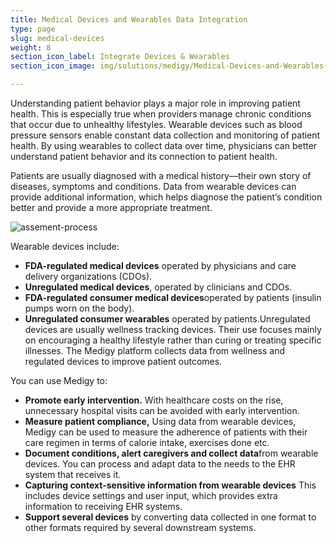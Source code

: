 ```yaml
---
title: Medical Devices and Wearables Data Integration
type: page
slug: medical-devices
weight: 8
section_icon_label: Integrate Devices & Wearables
section_icon_image: img/solutions/medigy/Medical-Devices-and-Wearables-Data-Integration.png

---
```

 	
 
Understanding patient behavior plays a major role in improving patient health. This is especially true when providers manage chronic conditions that occur due to unhealthy lifestyles. Wearable devices such as blood pressure sensors enable constant data collection and monitoring of patient health. By using wearables to collect data over time, physicians can better understand patient behavior and its connection to patient health.

Patients are usually diagnosed with a medical history—their own story of diseases, symptoms and conditions. Data from wearable devices can provide additional information, which helps diagnose the patient’s condition better and provide a more appropriate treatment.

 ![assement-process](/img/solutions/medigy/Medical-Devices-and-Wearables-Data-Integration.jpg#center)

 Wearable devices include:
 
 
  * **FDA-regulated medical devices** operated by physicians and care delivery organizations (CDOs). 
  * **Unregulated medical devices**,  operated by clinicians and CDOs. 
  * **FDA-regulated consumer medical devices**operated by patients (insulin pumps worn on the body). 
  * **Unregulated consumer wearables** operated by patients.Unregulated devices are usually wellness tracking devices. Their use focuses mainly on encouraging a healthy lifestyle rather than curing or treating specific illnesses. The Medigy platform collects data from wellness and regulated devices to improve patient outcomes. 
  
You can use Medigy to:
 
   * **Promote early intervention.** With healthcare costs on the rise, unnecessary hospital visits can be avoided with early intervention. 
   * **Measure patient compliance,** Using data from wearable devices, Medigy can be used to measure the adherence of patients with their care regimen in terms of calorie intake, exercises done etc. 
   * **Document conditions, alert caregivers and collect data**from wearable devices. You can process and adapt data to the needs to the EHR system that receives it. 
   * **Capturing context-sensitive information from wearable devices** This includes device settings and user input, which provides extra information to receiving EHR systems. 
   * **Support several devices** by converting data collected in one format to other formats required by several downstream systems. 
 
 



 
 